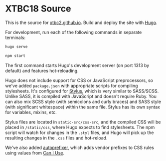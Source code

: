 # XTBC18 Source

This is the source for [xtbc2.github.io](http://xtbc18s3.github.io). Build and deploy the site with [Hugo](https://gohugo.io/).

For development, run each of the following commands in separate terminals:

```bash
hugo serve
```

```bash
npm start
```

The first command starts Hugo's development server (on port 1313 by default) and features hot-reloading.

Hugo does not include support for CSS or JavaScript preprocessors, so we've added `package.json` with appropriate scripts for compiling stylesheets. It's configured for [Stylus](http://stylus-lang.com/), which is very similar to SASS/SCSS. Unlike SASS, it is compiled with JavaScript and doesn't require Ruby. You can also mix SCSS style (with semicolons and curly braces) and SASS style (with significant whitespace) within the same file. Stylus has its own syntax for variables, mixins, etc.

Stylus files are located in `static-src/css-src`, and the compiled CSS will be placed in `/static/css`, where Hugo expects to find stylesheets. The npm script will watch for changes in the `.styl` files, and Hugo will pick up the resulting changes in the `.css` files and hot-reload.

We've also added [autoprefixer](https://github.com/postcss/autoprefixer), which adds vendor prefixes to CSS rules using values from [Can I Use](http://caniuse.com/).
